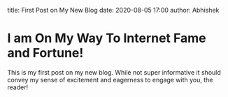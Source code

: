 title: First Post on My New Blog
date: 2020-08-05 17:00
author: Abhishek

# I am On My Way To Internet Fame and Fortune!

This is my first post on my new blog. While not super informative it
should convey my sense of excitement and eagerness to engage with you,
the reader!